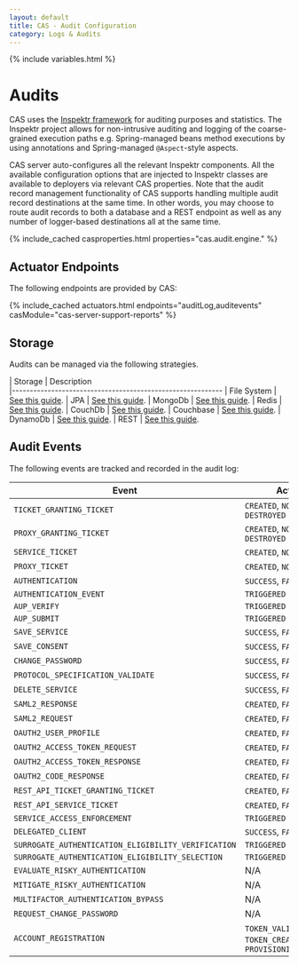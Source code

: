 ```yaml
---
layout: default
title: CAS - Audit Configuration
category: Logs & Audits
---
```

{% include variables.html %}

# Audits

CAS uses the [Inspektr framework](https://github.com/apereo/inspektr) for auditing purposes
and statistics. The Inspektr project allows for non-intrusive auditing and logging of the
coarse-grained execution paths e.g. Spring-managed beans method executions by using annotations
and Spring-managed `@Aspect`-style aspects.

CAS server auto-configures all the relevant Inspektr components. All the available configuration
options that are injected to Inspektr classes are available to deployers via relevant CAS properties. 
Note that the audit record management functionality of CAS supports handling multiple audit 
record destinations at the same time. In other words, you may choose to route audit records 
to both a database and a REST endpoint as well as any number of logger-based destinations all at the same time.

{% include_cached casproperties.html properties="cas.audit.engine." %}

## Actuator Endpoints

The following endpoints are provided by CAS:

{% include_cached actuators.html endpoints="auditLog,auditevents" casModule="cas-server-support-reports" %}
     
## Storage

Audits can be managed via the following strategies.

| Storage          | Description                                         
|-----------------------------------------------------------
| File System      | [See this guide](Audits-File.html).
| JPA              | [See this guide](Audits-Database.html).
| MongoDb          | [See this guide](Audits-MongoDb.html).
| Redis            | [See this guide](Audits-Redis.html).
| CouchDb          | [See this guide](Audits-CouchDb.html).
| Couchbase        | [See this guide](Audits-Couchbase.html).
| DynamoDb         | [See this guide](Audits-DynamoDb.html).
| REST             | [See this guide](Audits-REST.html).

## Audit Events

The following events are tracked and recorded in the audit log:

| Event                                               | Action                                                     |
|-----------------------------------------------------|------------------------------------------------------------|
| `TICKET_GRANTING_TICKET`                            | `CREATED`, `NOT_CREATED`, `DESTROYED`                      |
| `PROXY_GRANTING_TICKET`                             | `CREATED`, `NOT_CREATED`, `DESTROYED`                      |
| `SERVICE_TICKET`                                    | `CREATED`, `NOT_CREATED`                                   |
| `PROXY_TICKET`                                      | `CREATED`, `NOT_CREATED`                                   |
| `AUTHENTICATION`                                    | `SUCCESS`, `FAILED`                                        |
| `AUTHENTICATION_EVENT`                              | `TRIGGERED`                                                |
| `AUP_VERIFY`                                        | `TRIGGERED`                                                |
| `AUP_SUBMIT`                                        | `TRIGGERED`                                                |
| `SAVE_SERVICE`                                      | `SUCCESS`, `FAILURE`                                       |
| `SAVE_CONSENT`                                      | `SUCCESS`, `FAILURE`                                       |
| `CHANGE_PASSWORD`                                   | `SUCCESS`, `FAILURE`                                       |
| `PROTOCOL_SPECIFICATION_VALIDATE`                   | `SUCCESS`, `FAILURE`                                       |
| `DELETE_SERVICE`                                    | `SUCCESS`, `FAILURE`                                       |
| `SAML2_RESPONSE`                                    | `CREATED`, `FAILED`                                        |
| `SAML2_REQUEST`                                     | `CREATED`, `FAILED`                                        |
| `OAUTH2_USER_PROFILE`                               | `CREATED`, `FAILED`                                        |
| `OAUTH2_ACCESS_TOKEN_REQUEST`                       | `CREATED`, `FAILED`                                        |
| `OAUTH2_ACCESS_TOKEN_RESPONSE`                      | `CREATED`, `FAILED`                                        |
| `OAUTH2_CODE_RESPONSE`                              | `CREATED`, `FAILED`                                        |
| `REST_API_TICKET_GRANTING_TICKET`                   | `CREATED`, `FAILED`                                        |
| `REST_API_SERVICE_TICKET`                           | `CREATED`, `FAILED`                                        |
| `SERVICE_ACCESS_ENFORCEMENT`                        | `TRIGGERED`                                                |
| `DELEGATED_CLIENT`                                  | `SUCCESS`, `FAILURE`                                       |
| `SURROGATE_AUTHENTICATION_ELIGIBILITY_VERIFICATION` | `TRIGGERED`                                                |
| `SURROGATE_AUTHENTICATION_ELIGIBILITY_SELECTION`    | `TRIGGERED`                                                |
| `EVALUATE_RISKY_AUTHENTICATION`                     | N/A                                                        |
| `MITIGATE_RISKY_AUTHENTICATION`                     | N/A                                                        |
| `MULTIFACTOR_AUTHENTICATION_BYPASS`                 | N/A                                                        |
| `REQUEST_CHANGE_PASSWORD`                           | N/A                                                        |
| `ACCOUNT_REGISTRATION`                              | `TOKEN_VALIDATED`, `TOKEN_CREATED`, `PROVISIONING_SUCCESS` |
